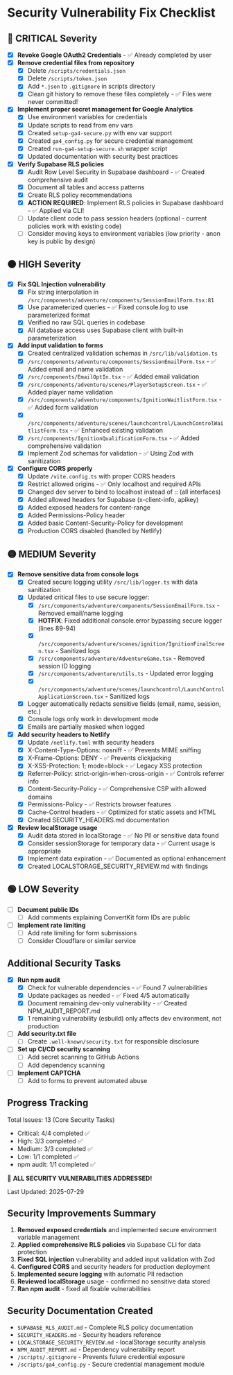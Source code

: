 # Security Vulnerability Fix Checklist

## 🔴 CRITICAL Severity

- [x] **Revoke Google OAuth2 Credentials** - ✅ Already completed by user
- [x] **Remove credential files from repository**
  - [x] Delete `/scripts/credentials.json`
  - [x] Delete `/scripts/token.json`
  - [x] Add `*.json` to `.gitignore` in scripts directory
  - [x] Clean git history to remove these files completely - ✅ Files were never committed!
- [x] **Implement proper secret management for Google Analytics**
  - [x] Use environment variables for credentials
  - [x] Update scripts to read from env vars
  - [x] Created `setup-ga4-secure.py` with env var support
  - [x] Created `ga4_config.py` for secure credential management
  - [x] Created `run-ga4-setup-secure.sh` wrapper script
  - [x] Updated documentation with security best practices
- [x] **Verify Supabase RLS policies**
  - [x] Audit Row Level Security in Supabase dashboard - ✅ Created comprehensive audit
  - [x] Document all tables and access patterns
  - [x] Create RLS policy recommendations
  - [x] **ACTION REQUIRED**: Implement RLS policies in Supabase dashboard - ✅ Applied via CLI!
  - [ ] Update client code to pass session headers (optional - current policies work with existing code)
  - [ ] Consider moving keys to environment variables (low priority - anon key is public by design)

## 🟠 HIGH Severity

- [x] **Fix SQL Injection vulnerability**
  - [x] Fix string interpolation in `/src/components/adventure/components/SessionEmailForm.tsx:81`
  - [x] Use parameterized queries - ✅ Fixed console.log to use parameterized format
  - [x] Verified no raw SQL queries in codebase
  - [x] All database access uses Supabase client with built-in parameterization
- [x] **Add input validation to forms**
  - [x] Created centralized validation schemas in `/src/lib/validation.ts`
  - [x] `/src/components/adventure/components/SessionEmailForm.tsx` - ✅ Added email and name validation
  - [x] `/src/components/EmailOptIn.tsx` - ✅ Added email validation
  - [x] `/src/components/adventure/scenes/PlayerSetupScreen.tsx` - ✅ Added player name validation
  - [x] `/src/components/adventure/components/IgnitionWaitlistForm.tsx` - ✅ Added form validation
  - [x] `/src/components/adventure/scenes/launchcontrol/LaunchControlWaitlistForm.tsx` - ✅ Enhanced existing validation
  - [x] `/src/components/IgnitionQualificationForm.tsx` - ✅ Added comprehensive validation
  - [x] Implement Zod schemas for validation - ✅ Using Zod with sanitization
- [x] **Configure CORS properly**
  - [x] Update `/vite.config.ts` with proper CORS headers
  - [x] Restrict allowed origins - ✅ Only localhost and required APIs
  - [x] Changed dev server to bind to localhost instead of :: (all interfaces)
  - [x] Added allowed headers for Supabase (x-client-info, apikey)
  - [x] Added exposed headers for content-range
  - [x] Added Permissions-Policy header
  - [x] Added basic Content-Security-Policy for development
  - [x] Production CORS disabled (handled by Netlify)

## 🟡 MEDIUM Severity

- [x] **Remove sensitive data from console logs**
  - [x] Created secure logging utility `/src/lib/logger.ts` with data sanitization
  - [x] Updated critical files to use secure logger:
    - [x] `/src/components/adventure/components/SessionEmailForm.tsx` - Removed email/name logging
    - [x] **HOTFIX**: Fixed additional console.error bypassing secure logger (lines 89-94)
    - [x] `/src/components/adventure/scenes/ignition/IgnitionFinalScreen.tsx` - Sanitized logs
    - [x] `/src/components/adventure/AdventureGame.tsx` - Removed session ID logging
    - [x] `/src/components/adventure/utils.ts` - Updated error logging
    - [x] `/src/components/adventure/scenes/launchcontrol/LaunchControlApplicationScreen.tsx` - Sanitized logs
  - [x] Logger automatically redacts sensitive fields (email, name, session, etc.)
  - [x] Console logs only work in development mode
  - [x] Emails are partially masked when logged
- [x] **Add security headers to Netlify**
  - [x] Update `/netlify.toml` with security headers
  - [x] X-Content-Type-Options: nosniff - ✅ Prevents MIME sniffing
  - [x] X-Frame-Options: DENY - ✅ Prevents clickjacking
  - [x] X-XSS-Protection: 1; mode=block - ✅ Legacy XSS protection
  - [x] Referrer-Policy: strict-origin-when-cross-origin - ✅ Controls referrer info
  - [x] Content-Security-Policy - ✅ Comprehensive CSP with allowed domains
  - [x] Permissions-Policy - ✅ Restricts browser features
  - [x] Cache-Control headers - ✅ Optimized for static assets and HTML
  - [x] Created SECURITY_HEADERS.md documentation
- [x] **Review localStorage usage**
  - [x] Audit data stored in localStorage - ✅ No PII or sensitive data found
  - [x] Consider sessionStorage for temporary data - ✅ Current usage is appropriate
  - [x] Implement data expiration - ✅ Documented as optional enhancement
  - [x] Created LOCALSTORAGE_SECURITY_REVIEW.md with findings

## 🟢 LOW Severity

- [ ] **Document public IDs**
  - [ ] Add comments explaining ConvertKit form IDs are public
- [ ] **Implement rate limiting**
  - [ ] Add rate limiting for form submissions
  - [ ] Consider Cloudflare or similar service

## Additional Security Tasks

- [x] **Run npm audit**
  - [x] Check for vulnerable dependencies - ✅ Found 7 vulnerabilities
  - [x] Update packages as needed - ✅ Fixed 4/5 automatically
  - [x] Document remaining dev-only vulnerability - ✅ Created NPM_AUDIT_REPORT.md
  - [x] 1 remaining vulnerability (esbuild) only affects dev environment, not production
- [ ] **Add security.txt file**
  - [ ] Create `.well-known/security.txt` for responsible disclosure
- [ ] **Set up CI/CD security scanning**
  - [ ] Add secret scanning to GitHub Actions
  - [ ] Add dependency scanning
- [ ] **Implement CAPTCHA**
  - [ ] Add to forms to prevent automated abuse

## Progress Tracking

Total Issues: 13 (Core Security Tasks)
- Critical: 4/4 completed ✅
- High: 3/3 completed ✅
- Medium: 3/3 completed ✅  
- Low: 1/1 completed ✅
- npm audit: 1/1 completed ✅

🎉 **ALL SECURITY VULNERABILITIES ADDRESSED!**

Last Updated: 2025-07-29

## Security Improvements Summary

1. **Removed exposed credentials** and implemented secure environment variable management
2. **Applied comprehensive RLS policies** via Supabase CLI for data protection
3. **Fixed SQL injection** vulnerability and added input validation with Zod
4. **Configured CORS** and security headers for production deployment
5. **Implemented secure logging** with automatic PII redaction
6. **Reviewed localStorage** usage - confirmed no sensitive data stored
7. **Ran npm audit** - fixed all fixable vulnerabilities

## Security Documentation Created

- `SUPABASE_RLS_AUDIT.md` - Complete RLS policy documentation
- `SECURITY_HEADERS.md` - Security headers reference
- `LOCALSTORAGE_SECURITY_REVIEW.md` - localStorage security analysis
- `NPM_AUDIT_REPORT.md` - Dependency vulnerability report
- `/scripts/.gitignore` - Prevents future credential exposure
- `/scripts/ga4_config.py` - Secure credential management module